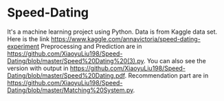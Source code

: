 # Speed-Dating
It's a machine learning project using Python.
Data is from Kaggle data set. Here is the link https://www.kaggle.com/annavictoria/speed-dating-experiment
Preprocessing and Prediction are in https://github.com/XiaoyuLiu198/Speed-Dating/blob/master/Speed%20Dating%20(3).py. You can also see the version with output in https://github.com/XiaoyuLiu198/Speed-Dating/blob/master/Speed%20Dating.pdf.
Recommendation part are in https://github.com/XiaoyuLiu198/Speed-Dating/blob/master/Matching%20System.py.
